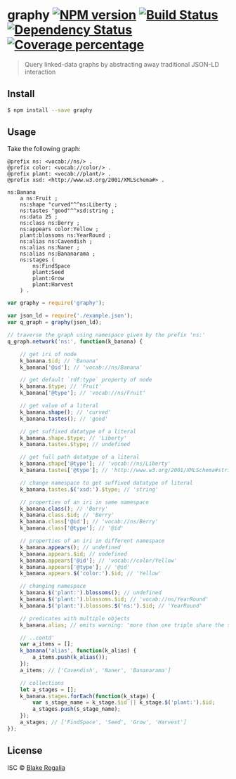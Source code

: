# graphy [![NPM version][npm-image]][npm-url] [![Build Status][travis-image]][travis-url] [![Dependency Status][daviddm-image]][daviddm-url] [![Coverage percentage][coveralls-image]][coveralls-url]
> Query linked-data graphs by abstracting away traditional JSON-LD interaction


## Install

```sh
$ npm install --save graphy
```


## Usage

Take the following graph:
```turtle
@prefix ns: <vocab://ns/> .
@prefix color: <vocab://color/> .
@prefix plant: <vocab://plant/> .
@prefix xsd: <http://www.w3.org/2001/XMLSchema#> .

ns:Banana
	a ns:Fruit ;
	ns:shape "curved"^^ns:Liberty ;
	ns:tastes "good"^^xsd:string ;
	ns:data 25 ;
	ns:class ns:Berry ;
	ns:appears color:Yellow ;
	plant:blossoms ns:YearRound ;
	ns:alias ns:Cavendish ;
	ns:alias ns:Naner ;
	ns:alias ns:Bananarama ;
	ns:stages (
		ns:FindSpace
		plant:Seed
		plant:Grow
		plant:Harvest
	) .
```

```js
var graphy = require('graphy');

var json_ld = require('./example.json');
var q_graph = graphy(json_ld);

// traverse the graph using namespace given by the prefix 'ns:'
q_graph.network('ns:', function(k_banana) {

	// get iri of node
	k_banana.$id; // 'Banana'
	k_banana['@id']; // 'vocab://ns/Banana'

	// get default `rdf:type` property of node
	k_banana.$type; // 'Fruit'
	k_banana['@type']; // 'vocab://ns/Fruit'

	// get value of a literal
	k_banana.shape(); // 'curved'
	k_banana.tastes(); // 'good'

	// get suffixed datatype of a literal
	k_banana.shape.$type; // 'Liberty'
	k_banana.tastes.$type; // undefined

	// get full path datatype of a literal
	k_banana.shape['@type']; // 'vocab://ns/Liberty'
	k_banana.tastes['@type']; // 'http://www.w3.org/2001/XMLSchema#string'

	// change namespace to get suffixed datatype of literal
	k_banana.tastes.$('xsd:').$type; // 'string'

	// properties of an iri in same namespace
	k_banana.class(); // 'Berry'
	k_banana.class.$id; // 'Berry'
	k_banana.class['@id']; // 'vocab://ns/Berry'
	k_banana.class['@type']; // '@id'

	// properties of an iri in different namespace
	k_banana.appears(); // undefined
	k_banana.appears.$id; // undefined
	k_banana.appears['@id']; // 'vocab://color/Yellow'
	k_banana.appears['@type']; // '@id'
	k_banana.appears.$('color:').$id; // 'Yellow'

	// changing namespace
	k_banana.$('plant:').blossoms(); // undefined
	k_banana.$('plant:').blossoms.$id; // 'vocab://ns/YearRound'
	k_banana.$('plant:').blossoms.$('ns:').$id; // 'YearRound'

	// predicates with multiple objects
	k_banana.alias; // emits warning: 'more than one triple share the same predicate "ns:alias" with subject "ns:Banana"; By using '.alias', you are accessing any one of these triples arbitrarily'

	// ..contd'
	var a_items = [];
	k_banana('alias', function(k_alias) {
		a_items.push(k_alias());
	});
	a_items; // ['Cavendish', 'Naner', 'Bananarama']

	// collections
	let a_stages = [];
	k_banana.stages.forEach(function(k_stage) {
		var s_stage_name = k_stage.$id || k_stage.$('plant:').$id;
		a_stages.push(s_stage_name);
	});
	a_stages; // ['FindSpace', 'Seed', 'Grow', 'Harvest']
});
```

## License

ISC © [Blake Regalia]()


[npm-image]: https://badge.fury.io/js/graphy.js.svg
[npm-url]: https://npmjs.org/package/graphy
[travis-image]: https://travis-ci.org/blake-regalia/graphy.js.svg?branch=master
[travis-url]: https://travis-ci.org/blake-regalia/graphy.js
[daviddm-image]: https://david-dm.org/blake-regalia/graphy.js.svg?theme=shields.io
[daviddm-url]: https://david-dm.org/blake-regalia/graphy.js
[coveralls-image]: https://coveralls.io/repos/blake-regalia/graphy.js/badge.svg
[coveralls-url]: https://coveralls.io/r/blake-regalia/graphy.js
